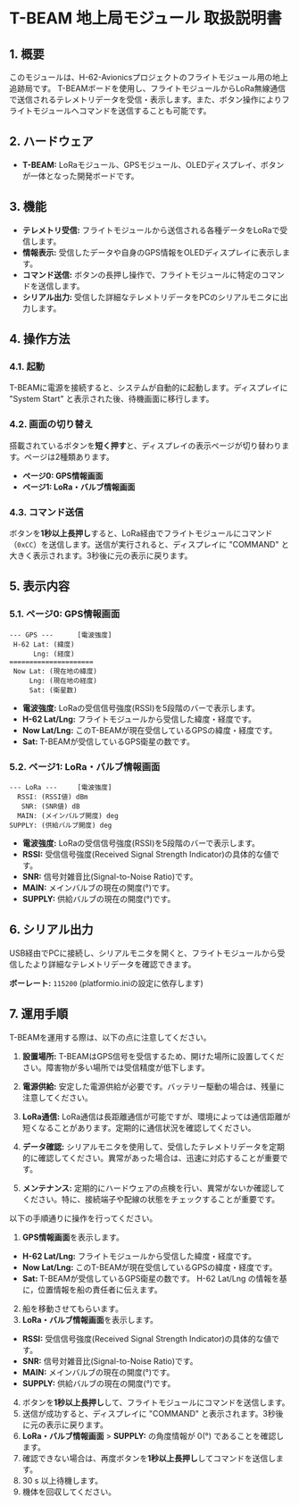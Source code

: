 # T-BEAM 地上局モジュール 取扱説明書

## 1. 概要

このモジュールは、H-62-Avionicsプロジェクトのフライトモジュール用の地上追跡局です。
T-BEAMボードを使用し、フライトモジュールからLoRa無線通信で送信されるテレメトリデータを受信・表示します。また、ボタン操作によりフライトモジュールへコマンドを送信することも可能です。

## 2. ハードウェア

- **T-BEAM:** LoRaモジュール、GPSモジュール、OLEDディスプレイ、ボタンが一体となった開発ボードです。

## 3. 機能

- **テレメトリ受信:** フライトモジュールから送信される各種データをLoRaで受信します。
- **情報表示:** 受信したデータや自身のGPS情報をOLEDディスプレイに表示します。
- **コマンド送信:** ボタンの長押し操作で、フライトモジュールに特定のコマンドを送信します。
- **シリアル出力:** 受信した詳細なテレメトリデータをPCのシリアルモニタに出力します。

## 4. 操作方法

### 4.1. 起動

T-BEAMに電源を接続すると、システムが自動的に起動します。ディスプレイに "System Start" と表示された後、待機画面に移行します。

### 4.2. 画面の切り替え

搭載されているボタンを**短く押す**と、ディスプレイの表示ページが切り替わります。ページは2種類あります。

- **ページ0: GPS情報画面**
- **ページ1: LoRa・バルブ情報画面**

### 4.3. コマンド送信

ボタンを**1秒以上長押し**すると、LoRa経由でフライトモジュールにコマンド（`0xCC`）を送信します。送信が実行されると、ディスプレイに "COMMAND" と大きく表示されます。3秒後に元の表示に戻ります。

## 5. 表示内容

### 5.1. ページ0: GPS情報画面

```
--- GPS ---      [電波強度]
 H-62 Lat: (緯度)
      Lng: (経度)
=====================
 Now Lat: (現在地の緯度)
     Lng: (現在地の経度)
     Sat: (衛星数)
```

- **電波強度:** LoRaの受信信号強度(RSSI)を5段階のバーで表示します。
- **H-62 Lat/Lng:** フライトモジュールから受信した緯度・経度です。
- **Now Lat/Lng:** このT-BEAMが現在受信しているGPSの緯度・経度です。
- **Sat:** T-BEAMが受信しているGPS衛星の数です。

### 5.2. ページ1: LoRa・バルブ情報画面

```
--- LoRa ---     [電波強度]
  RSSI: (RSSI値) dBm
   SNR: (SNR値) dB
  MAIN: (メインバルブ開度) deg
SUPPLY: (供給バルブ開度) deg
```

- **電波強度:** LoRaの受信信号強度(RSSI)を5段階のバーで表示します。
- **RSSI:** 受信信号強度(Received Signal Strength Indicator)の具体的な値です。
- **SNR:** 信号対雑音比(Signal-to-Noise Ratio)です。
- **MAIN:** メインバルブの現在の開度(°)です。
- **SUPPLY:** 供給バルブの現在の開度(°)です。

## 6. シリアル出力

USB経由でPCに接続し、シリアルモニタを開くと、フライトモジュールから受信したより詳細なテレメトリデータを確認できます。

**ボーレート:** `115200` (platformio.iniの設定に依存します)

## 7. 運用手順

T-BEAMを運用する際は、以下の点に注意してください。

1. **設置場所:** T-BEAMはGPS信号を受信するため、開けた場所に設置してください。障害物が多い場所では受信精度が低下します。

2. **電源供給:** 安定した電源供給が必要です。バッテリー駆動の場合は、残量に注意してください。

3. **LoRa通信:** LoRa通信は長距離通信が可能ですが、環境によっては通信距離が短くなることがあります。定期的に通信状況を確認してください。

4. **データ確認:** シリアルモニタを使用して、受信したテレメトリデータを定期的に確認してください。異常があった場合は、迅速に対応することが重要です。

5. **メンテナンス:** 定期的にハードウェアの点検を行い、異常がないか確認してください。特に、接続端子や配線の状態をチェックすることが重要です。

以下の手順通りに操作を行ってください。
1. **GPS情報画面**を表示します。
- **H-62 Lat/Lng:** フライトモジュールから受信した緯度・経度です。
- **Now Lat/Lng:** このT-BEAMが現在受信しているGPSの緯度・経度です。
- **Sat:** T-BEAMが受信しているGPS衛星の数です。
H-62 Lat/Lng の情報を基に，位置情報を船の責任者に伝えます。

2. 船を移動させてもらいます。
3. **LoRa・バルブ情報画面**を表示します。
- **RSSI:** 受信信号強度(Received Signal Strength Indicator)の具体的な値です。
- **SNR:** 信号対雑音比(Signal-to-Noise Ratio)です。
- **MAIN:** メインバルブの現在の開度(°)です。
- **SUPPLY:** 供給バルブの現在の開度(°)です。
4. ボタンを**1秒以上長押し**して、フライトモジュールにコマンドを送信します。
5. 送信が成功すると、ディスプレイに "COMMAND" と表示されます。3秒後に元の表示に戻ります。
6. **LoRa・バルブ情報画面** > **SUPPLY:** の角度情報が 0(°) であることを確認します。
7. 確認できない場合は、再度ボタンを**1秒以上長押し**してコマンドを送信します。
8. 30 s 以上待機します。
9. 機体を回収してください。
